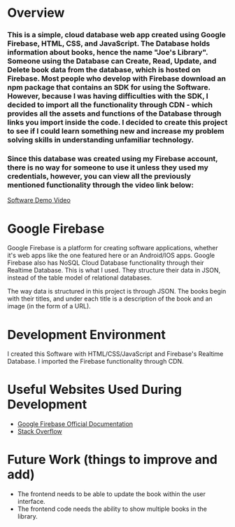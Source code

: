 # Overview

### This is a simple, cloud database web app created using Google Firebase, HTML, CSS, and JavaScript. The Database holds information about books, hence the name "Joe's Library". Someone using the Database can Create, Read, Update, and Delete book data from the database, which is hosted on Firebase. Most people who develop with Firebase download an npm package that contains an SDK for using the Software. However, because I was having difficulties with the SDK, I decided to import all the functionality through CDN - which provides all the assets and functions of the Database through links you import inside the code. I decided to create this project to see if I could learn something new and increase my problem solving skills in understanding unfamiliar technology.

### Since this database was created using my Firebase account, there is no way for someone to use it unless they used my credentials, however, you can view all the previously mentioned functionality through the video link below:

[Software Demo Video](https://www.youtube.com/watch?v=8KrbQDC9MdY)

# Google Firebase

Google Firebase is a platform for creating software applications, whether it's web apps like the one featured here or an Android/IOS apps. Google Firebase also has NoSQL Cloud Database functionality through their Realtime Database. This is what I used. They structure their data in JSON, instead of the table model of relational databases.

The way data is structured in this project is through JSON. The books begin with their titles, and under each title is a description of the book and an image (in the form of a URL).

# Development Environment

I created this Software with HTML/CSS/JavaScript and Firebase's Realtime Database. I imported the Firebase functionality through CDN.

# Useful Websites Used During Development

* [Google Firebase Official Documentation](https://console.firebase.google.com/)
* [Stack Overflow](https://stackoverflow.com/)

# Future Work (things to improve and add)

* The frontend needs to be able to update the book within the user interface.
* The frontend code needs the ability to show multiple books in the library.
